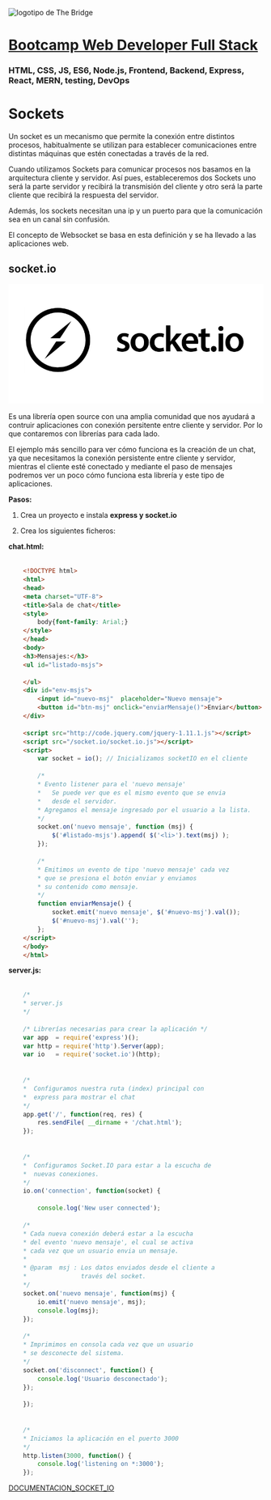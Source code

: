 ![logotipo de The Bridge](https://user-images.githubusercontent.com/27650532/77754601-e8365180-702b-11ea-8bed-5bc14a43f869.png  "logotipo de The Bridge")


# [Bootcamp Web Developer Full Stack](https://www.thebridge.tech/bootcamps/bootcamp-fullstack-developer/)

### HTML, CSS, JS, ES6, Node.js, Frontend, Backend, Express, React, MERN, testing, DevOps

# Sockets 

Un socket es un mecanismo que permite la conexión entre distintos procesos, habitualmente se utilizan para establecer comunicaciones entre distintas máquinas que estén conectadas a través de la red.

Cuando utilizamos Sockets para comunicar procesos nos basamos en la arquitectura cliente y servidor. Así pues, estableceremos dos Sockets uno será la parte servidor y recibirá la transmisión del cliente y otro será la parte cliente que recibirá la respuesta del servidor.

Además, los sockets necesitan una ip y un puerto para que la comunicación sea en un canal sin confusión.

El concepto de Websocket se basa en esta definición y se ha llevado a las aplicaciones web.

## socket.io

![img](../../../assets/core/clase28/socketio.png)

Es una librería open source con una amplia comunidad que nos ayudará a contruir aplicaciones con conexión persitente entre cliente y servidor. Por lo que contaremos con librerías para cada lado.

El ejemplo más sencillo para ver cómo funciona es la creación de un chat, ya que necesitamos la conexión persistente entre cliente y servidor, mientras el cliente esté conectado y mediante el paso de mensajes podremos ver un poco cómo funciona esta librería y este tipo de aplicaciones.

**Pasos:**

1. Crea un proyecto e instala **express y socket.io**

2. Crea los siguientes ficheros: 

**chat.html:**

```HTML

    <!DOCTYPE html>
    <html>
    <head>
    <meta charset="UTF-8">
    <title>Sala de chat</title>
    <style>
        body{font-family: Arial;}
    </style>
    </head>
    <body>
    <h3>Mensajes:</h3>
    <ul id="listado-msjs">
        
    </ul>
    <div id="env-msjs">
        <input id="nuevo-msj"  placeholder="Nuevo mensaje">
        <button id="btn-msj" onclick="enviarMensaje()">Enviar</button>
    </div>
    
    <script src="http://code.jquery.com/jquery-1.11.1.js"></script>
    <script src="/socket.io/socket.io.js"></script>
    <script>
        var socket = io(); // Inicializamos socketIO en el cliente
        
        /*
        * Evento listener para el 'nuevo mensaje'
        *   Se puede ver que es el mismo evento que se envia 
        *   desde el servidor.
        * Agregamos el mensaje ingresado por el usuario a la lista.
        */
        socket.on('nuevo mensaje', function (msj) {
            $('#listado-msjs').append( $('<li>').text(msj) );
        });
        
        /*
        * Emitimos un evento de tipo 'nuevo mensaje' cada vez
        * que se presiona el botón enviar y enviamos
        * su contenido como mensaje.
        */
        function enviarMensaje() {
            socket.emit('nuevo mensaje', $('#nuevo-msj').val());
            $('#nuevo-msj').val('');
        };
    </script>
    </body>
    </html>

```

**server.js:**

```javascript

    /*
    * server.js
    */
    
    /* Librerías necesarias para crear la aplicación */
    var app  = require('express')();
    var http = require('http').Server(app);
    var io   = require('socket.io')(http);
    
    
    /*
    *  Configuramos nuestra ruta (index) principal con
    *  express para mostrar el chat
    */
    app.get('/', function(req, res) {
        res.sendFile( __dirname + '/chat.html');
    });
    
    
    /*
    *  Configuramos Socket.IO para estar a la escucha de
    *  nuevas conexiones.
    */
    io.on('connection', function(socket) {
    
        console.log('New user connected');
    
    /*
    * Cada nueva conexión deberá estar a la escucha
    * del evento 'nuevo mensaje', el cual se activa
    * cada vez que un usuario envia un mensaje.
    * 
    * @param  msj : Los datos enviados desde el cliente a 
    *               través del socket.
    */
    socket.on('nuevo mensaje', function(msj) {
        io.emit('nuevo mensaje', msj);
        console.log(msj);
    });
    
    /*
    * Imprimimos en consola cada vez que un usuario
    * se desconecte del sistema.
    */
    socket.on('disconnect', function() {
        console.log('Usuario desconectado');
    });
    
    });
    
    
    /*
    * Iniciamos la aplicación en el puerto 3000
    */
    http.listen(3000, function() {
        console.log('listening on *:3000');
    });

```

[DOCUMENTACION_SOCKET_IO](https://socket.io/)